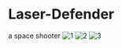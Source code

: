 # Laser-Defender
a space shooter
![1](https://user-images.githubusercontent.com/45489765/57578410-f3d16600-74b5-11e9-92de-d4bcb0c70a14.PNG)
![2](https://user-images.githubusercontent.com/45489765/57578411-f3d16600-74b5-11e9-8070-5bb484ddc325.PNG)
![3](https://user-images.githubusercontent.com/45489765/57578412-f469fc80-74b5-11e9-9b53-20b8fcf96d92.PNG)
